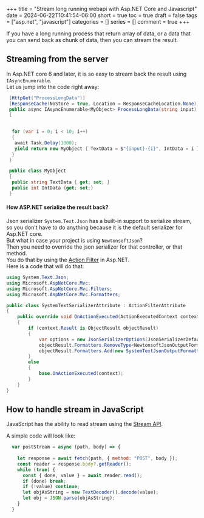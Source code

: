 +++
title = "Stream long running webapi with Asp.NET Core and Javascript"
date = 2024-06-22T10:41:54-06:00
short = true
toc = true
draft = false
tags = ["asp.net", "javascript"]
categories = []
series = []
comment = true
+++

If you have a long running process that return array of data, or a data that you can send back as chunk
of data, then you can stream the result.

## Streaming from the server

In Asp.NET core 6 and later, it is so easy to stream back the result using `IAsyncEnumerable`.  
Let us jump into the code right away:  

```csharp
 [HttpGet("ProcessLongData")]
 [ResponseCache(NoStore = true, Location = ResponseCacheLocation.None)]
 public async IAsyncEnumerable<MyObject> ProcessLongData(string input)
 {
  

  for (var i = 0; i < 10; i++)
  {
   await Task.Delay(1000);
   yield return new MyObject { TextData = $"{input}-{i}", IntData = i };
  }
 }

 public class MyObject
 {
  public string TextData { get; set; }
  public int IntData {get; set;}
 }
```
#### How ASP.NET serialize the result back?
Json serializer `System.Text.Json` has a built-in support to serialize stream, so you don't have to do anything because it is the default serializer for Asp.NET core.  
But what in case your project is using `NewtonsoftJson`?  
Then you need to override the json serializer for that controller, or that method.  
You do that by using the [Action Filter](https://learn.microsoft.com/en-us/aspnet/mvc/overview/older-versions-1/controllers-and-routing/understanding-action-filters-cs) in Asp.NET.  
Here is a code that will do that:  

```csharp
using System.Text.Json;
using Microsoft.AspNetCore.Mvc;
using Microsoft.AspNetCore.Mvc.Filters;
using Microsoft.AspNetCore.Mvc.Formatters;

public class SystemTextSerializerAttribute : ActionFilterAttribute
{
    public override void OnActionExecuted(ActionExecutedContext context)
    {
        if (context.Result is ObjectResult objectResult)
        {
            var options = new JsonSerializerOptions(JsonSerializerDefaults.Web);
            objectResult.Formatters.RemoveType<NewtonsoftJsonOutputFormatter>();
            objectResult.Formatters.Add(new SystemTextJsonOutputFormatter(options));
        }
        else
        {
            base.OnActionExecuted(context);
        }
    }
}
```

## How to handle stream in JavaScript
JavaScript has the ability to read stream using the [Stream API](https://developer.mozilla.org/en-US/docs/Web/API/Streams_API/Using_readable_streams).  

A simple code will look like: 
```js
  var postStream = async (path, body) => {
    
    let response = await fetch(path, { method: "POST", body });
    const reader = response.body?.getReader();
    while (true) {
      const { done, value } = await reader.read();
      if (done) break;
      if (!value) continue;
      let objAsString = new TextDecoder().decode(value);
      let obj = JSON.parse(objAsString);
    }
  }
```

